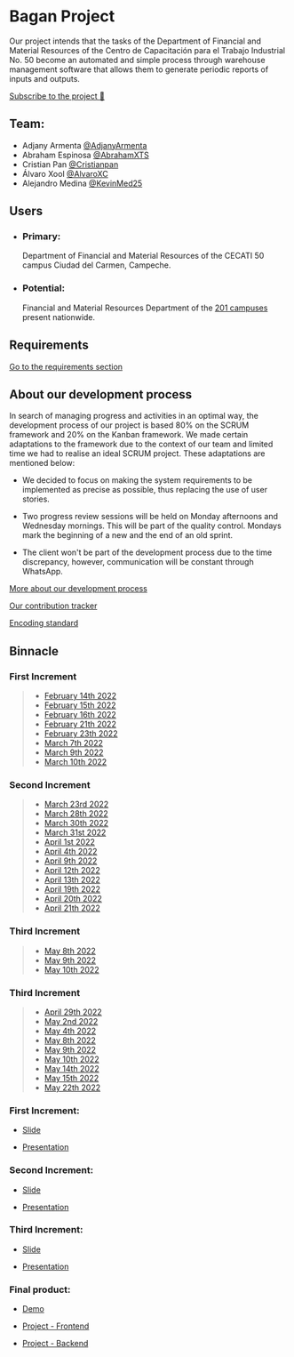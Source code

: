 # Bagan Project

Our project intends that the tasks of the Department of Financial and Material Resources of the Centro de Capacitación para el Trabajo Industrial No. 50 become an automated and simple process through warehouse management software that allows them to generate periodic reports of inputs and outputs.

[Subscribe to the project 💫](https://github.com/AdjanyArmenta/Bagan/subscription "Recibe todas las notificaciones")

## Team:

- Adjany Armenta [@AdjanyArmenta](https://github.com/AdjanyArmenta "Click Aquí")
- Abraham Espinosa [@AbrahamXTS](https://github.com/AbrahamXTS "Click Aquí")
- Cristian Pan [@Cristianpan](https://github.com/Cristianpan "Click Aquí")
- Álvaro Xool [@AlvaroXC](https://github.com/AlvaroXC "Click Aquí")
- Alejandro Medina [@KevinMed25](https://github.com/KevinMed25 "Click Aquí")

## Users

- ### Primary:

  Department of Financial and Material Resources of the CECATI 50 campus Ciudad del Carmen, Campeche.

- ### Potential:

  Financial and Material Resources Department of the [201 campuses](http://www.dgcft.sems.gob.mx/buscador_cecati/index/17 "Click Here") present nationwide.

## Requirements

[Go to the requirements section](./First%20increment/Artifacts/Requirements)

## About our development process

In search of managing progress and activities in an optimal way, the development process of our project is based 80% on the SCRUM framework and 20% on the Kanban framework. We made certain adaptations to the framework due to the context of our team and limited time we had to realise an ideal SCRUM project. These adaptations are mentioned below:

- We decided to focus on making the system requirements to be implemented as precise as possible, thus replacing the use of user stories.

- Two progress review sessions will be held on Monday afternoons and Wednesday mornings. This will be part of the quality control. Mondays mark the beginning of a new and the end of an old sprint. 

- The client won't be part of the development process due to the time discrepancy, however, communication will be constant through WhatsApp. 

[More about our development process](./First%20increment/Documentation "Ir a nuestro proceso de desarrollo")

[Our contribution tracker](./First%20increment/Artifacts/Contribution%20tracker "Ir al tracker")

[Encoding standard](./First%20increment/Documentation/Encoding%20standard.md "Revisa nuestro estandar de codificación")

## Binnacle

### First Increment

> - [February 14th 2022](./First%20increment/Binnacles/14%20feb%202022.md "Click Aquí")
> - [February 15th 2022](./First%20increment/Binnacles/15%20feb%202022.md "Click Aquí")
> - [February 16th 2022](./First%20increment/Binnacles/16%20feb%202022.md "Click Aquí")
> - [February 21th 2022](./First%20increment/Binnacles/21%20feb%202022.md "Click Aquí")
> - [February 23th 2022](./First%20increment/Binnacles/23%20feb%202022.md "Click Aquí")
> - [March 7th 2022](./First%20increment/Binnacles/7%20mar%202022.md "Click Aquí")
> - [March 9th 2022](./First%20increment/Binnacles/9%20mar%202022.md "Click Aquí")
> - [March 10th 2022](./First%20increment/Binnacles/10%20mar%202022.md "Click Aquí")

### Second Increment 
> - [March 23rd 2022](./Second%20increment/Binnacles/23%20march%202022.md "Click Aquí")
> - [March 28th 2022](./Second%20increment/Binnacles/28%20april%202022.md "Click Aquí")
> - [March 30th 2022](./Second%20increment/Binnacles/30%20mar%202022.md "Click Aquí")
> - [March 31st 2022](./Second%20increment/Binnacles/31%20mar%202022.md "Click Aquí")
> - [April 1st 2022](./Second%20increment/Binnacles/1%20april%202022.md "Click Aquí")
> - [April 4th 2022](./Second%20increment/Binnacles/4%20april%202022.md "Click Aquí")
> - [April 9th 2022](./Second%20increment/Binnacles/9%20april%202022.md "Click Aquí")
> - [April 12th 2022](./Second%20increment/Binnacles/12%20april%202022.md "Click Aquí")
> - [April 13th 2022](./Second%20increment/Binnacles/13%20april%202022.md "Click Aquí")
> - [April 19th 2022](./Second%20increment/Binnacles/19%20april%202022.md "Click Aquí")
> - [April 20th 2022](./Second%20increment/Binnacles/20%20april%202022.md "Click Aquí")
> - [April 21th 2022](./Second%20increment/Binnacles/21%20april%202022.md "Click Aquí")

### Third Increment 
> - [May 8th 2022](./Third%20increment/Binnacles/8%20may%202022.md "Click Aquí")
> - [May 9th 2022](./Third%20increment/Binnacles/9%20may%202022.md "Click Aquí")
> - [May 10th 2022](./Third%20increment/Binnacles/10%20may%202022.md "Click Aquí")


### Third Increment 
> - [April 29th 2022](./Third%20increment/Binnacles/29%20april%202022.md "Click Aquí")
> - [May 2nd 2022](./Third%20increment/Binnacles/2%20may%202022.md "Click Aquí")
> - [May 4th 2022](./Third%20increment/Binnacles/4%20may%202022.md "Click Aquí")
> - [May 8th 2022](./Third%20increment/Binnacles/8%20may%202022.md "Click Aquí")
> - [May 9th 2022](./Third%20increment/Binnacles/9%20may%202022.md "Click Aquí")
> - [May 10th 2022](./Third%20increment/Binnacles/10%20may%202022.md "Click Aquí")
> - [May 14th 2022](./Third%20increment/Binnacles/14%20may%202022.md "Click Aquí")
> - [May 15th 2022](./Third%20increment/Binnacles/15%20may%202022.md "Click Aquí")
> - [May 22th 2022](./Third%20increment/Binnacles/22%20may%202022.md "Click Aquí")

### First Increment:

- [Slide](./First%20increment/Artifacts/Presentations/First%20Increment%20Presentation.pdf "Click Aquí")

- [Presentation](https://www.youtube.com/watch?v=In6ozx0BwU4&ab_channel=AdjanyA "Click Aquí")

### Second Increment:

- [Slide](./Second%20increment/Artifacts/Presentations/Second%20Increment%20Presentation.pdf "Click Aquí")

- [Presentation](https://www.youtube.com/watch?v=RrbG_Y--2xs&ab_channel=AdjanyA "Click Aquí")

### Third Increment:

- [Slide](./Third%20increment/Artifacts/Presentations/Third%20Increment%20Presentation.pdf "Click Aquí")

- [Presentation](https://youtu.be/UBBsSCezVG0 "Click Aquí")

### Final product:

- [Demo](https://youtu.be/9rTvhqtiW0Y "Click Aquí")

- [Project - Frontend](https://cecati.netlify.app "Click Aquí")

- [Project - Backend](https://cecatirestapi-production.up.railway.app/docs "Click Aquí")
